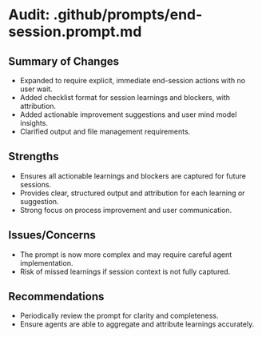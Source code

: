 # Audit: .github/prompts/end-session.prompt.md

## Summary of Changes
- Expanded to require explicit, immediate end-session actions with no user wait.
- Added checklist format for session learnings and blockers, with attribution.
- Added actionable improvement suggestions and user mind model insights.
- Clarified output and file management requirements.

## Strengths
- Ensures all actionable learnings and blockers are captured for future sessions.
- Provides clear, structured output and attribution for each learning or suggestion.
- Strong focus on process improvement and user communication.

## Issues/Concerns
- The prompt is now more complex and may require careful agent implementation.
- Risk of missed learnings if session context is not fully captured.

## Recommendations
- Periodically review the prompt for clarity and completeness.
- Ensure agents are able to aggregate and attribute learnings accurately.
